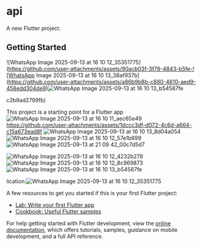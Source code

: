 # api

A new Flutter project.

## Getting Started
![WhatsApp Image 2025-09-13 at 16 10 12_35351775](https://github.com/user-attachments/assets/90acb03f-3f78-4843-b5fe-![WhatsApp Image 2025-09-13 at 16 10 13_38af937b](https://github.com/user-attachments/assets/a86b9b8b-c880-4810-aed9-458edd304de9)![WhatsApp Image 2025-09-13 at 16 10 13_b54587fe](https://github.com/user-attachments/assets/0e54d3b9-6b09-4ad3-9cf6-6273417bbeea)

c2b9ad2799fb)

This project is a starting point for a Flutter app![WhatsApp Image 2025-09-13 at 16 10 11_aec65e49](https://github.com/user-attachments/assets/2ae1ae21-ae09-4df6-947d-6bd6cbe10ff7)
https://github.com/user-attachments/assets/1dccc3df-d072-4c6d-a664-c15a673ead8f
![WhatsApp Image 2025-09-13 at 16 10 13_8d04a054](https://github.com/user-attachments/assets/52892469-2065-4c26-89d7-c9bfd26dd649)
![WhatsApp Image 2025-09-13 at 16 10 12_57e1b899](https://github.com/user-attachments/assets/48068029-30c5-4a5c-8f77-67ce4badd943)![WhatsApp Image 2025-09-13 at 21 09 42_00c7d5d7](https://github.com/user-attachments/assets/4468bc2e-f2e2-474c-8c2c-fb39ba40132c)





![WhatsApp Image 2025-09-13 at 16 10 12_4232b278](https://github.com/user-attachments/assets/1c11455b-ca80-44f4-940c-9627fb231369)
![WhatsApp Image 2025-09-13 at 16 10 12_8c969873](https://github.com/user-attachments/assets/08574dff-124f-4f46-87d4-2779ee23b488)![WhatsApp Image 2025-09-13 at 16 10 13_b54587fe](https://github.com/user-attachments/assets/11e8a080-0270-4161-80de-48915d50f6b3)

lication.![WhatsApp Image 2025-09-13 at 16 10 12_35351775](https://github.com/user-attachments/assets/11a65372-4aeb-4612-9acb-0b9cf493acfa)


A few resources to get you started if this is your first Flutter project:

- [Lab: Write your first Flutter app](https://docs.flutter.dev/get-started/codelab)
- [Cookbook: Useful Flutter samples](https://docs.flutter.dev/cookbook)

For help getting started with Flutter development, view the
[online documentation](https://docs.flutter.dev/), which offers tutorials,
samples, guidance on mobile development, and a full API reference.




